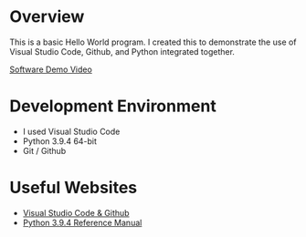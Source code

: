 # Overview

This is a basic Hello World program. I created this to demonstrate the use of Visual Studio Code, Github, and Python integrated together.

[Software Demo Video](https://youtu.be/kf1WLKwWV5c)

# Development Environment

* I used Visual Studio Code
* Python 3.9.4 64-bit
* Git / Github

# Useful Websites

* [Visual Studio Code & Github](https://code.visualstudio.com/docs/editor/versioncontrol)
* [Python 3.9.4 Reference Manual](https://docs.python.org/3.9/library/index.html)